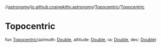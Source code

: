 //[astronomy](../../../index.md)/[io.github.cosinekitty.astronomy](../index.md)/[Topocentric](index.md)/[Topocentric](-topocentric.md)

# Topocentric

fun [Topocentric](-topocentric.md)(azimuth: [Double](https://kotlinlang.org/api/latest/jvm/stdlib/kotlin/-double/index.html), altitude: [Double](https://kotlinlang.org/api/latest/jvm/stdlib/kotlin/-double/index.html), ra: [Double](https://kotlinlang.org/api/latest/jvm/stdlib/kotlin/-double/index.html), dec: [Double](https://kotlinlang.org/api/latest/jvm/stdlib/kotlin/-double/index.html))
